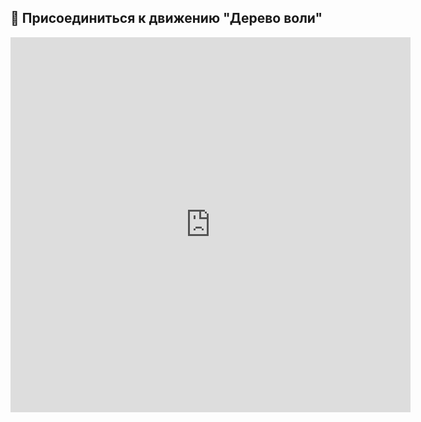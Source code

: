 <style>
  iframe.joinus{
    width: revert-layer;
    height: revert-layer;
    min-height: 600px;
  }
  
  @media (max-width: 575.98px){
  iframe.joinus{
    width: 100%;
    width: -moz-available;
    width: -webkit-fill-available;
    width: fill-available;
  }
  }
</style>



## 🤝 Присоединиться к движению "Дерево воли"

<iframe class="joinus" src="https://docs.google.com/forms/d/e/1FAIpQLScsn_srNHvS81J0E5i5xbrdAigl00FtZBodwyRYYgzI96XLSg/viewform?embedded=true" width="640" height="551" frameborder="0" marginheight="0" marginwidth="0">Loading…</iframe>
